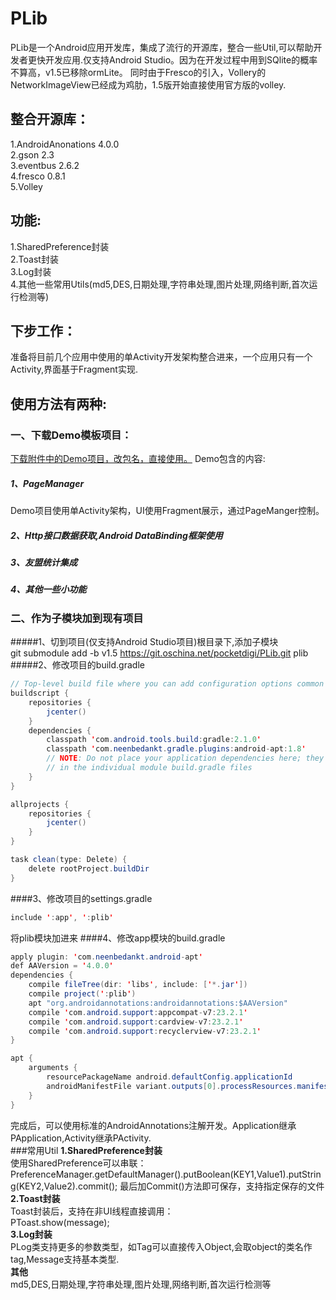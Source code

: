 PLib
=================
PLib是一个Android应用开发库，集成了流行的开源库，整合一些Util,可以帮助开发者更快开发应用.仅支持Android Studio。因为在开发过程中用到SQlite的概率不算高，v1.5已移除ormLite。
同时由于Fresco的引入，Vollery的NetworkImageView已经成为鸡肋，1.5版开始直接使用官方版的volley.


整合开源库：
-------------
1.AndroidAnonations 4.0.0 <br />
2.gson 2.3<br />
3.eventbus 2.6.2<br />
4.fresco 0.8.1 <br />
5.Volley <br />

功能:
-------------
1.SharedPreference封装<br />
2.Toast封装<br />
3.Log封装<br />
4.其他一些常用Utils(md5,DES,日期处理,字符串处理,图片处理,网络判断,首次运行检测等)<br />


下步工作：
---------
准备将目前几个应用中使用的单Activity开发架构整合进来，一个应用只有一个Activity,界面基于Fragment实现.

使用方法有两种:
--------

### 一、下载Demo模板项目：

[下载附件中的Demo项目，改包名，直接使用。](http://git.oschina.net/pocketdigi/PLib/attach_files)
Demo包含的内容:

#####  1、PageManager
Demo项目使用单Activity架构，UI使用Fragment展示，通过PageManger控制。
#####  2、Http接口数据获取,Android DataBinding框架使用
#####  3、友盟统计集成
#####  4、其他一些小功能

### 二、作为子模块加到现有项目

#####1、切到项目(仅支持Android Studio项目)根目录下,添加子模块<br />
git submodule add -b v1.5 https://git.oschina.net/pocketdigi/PLib.git plib <br />
#####2、修改项目的build.gradle

```java
// Top-level build file where you can add configuration options common to all sub-projects/modules.
buildscript {
    repositories {
        jcenter()
    }
    dependencies {
        classpath 'com.android.tools.build:gradle:2.1.0'
        classpath 'com.neenbedankt.gradle.plugins:android-apt:1.8'
        // NOTE: Do not place your application dependencies here; they belong
        // in the individual module build.gradle files
    }
}

allprojects {
    repositories {
        jcenter()
    }
}

task clean(type: Delete) {
    delete rootProject.buildDir
}
```
####3、修改项目的settings.gradle

```java
include ':app', ':plib'
```
将plib模块加进来
####4、修改app模块的build.gradle

```java
apply plugin: 'com.neenbedankt.android-apt'
def AAVersion = '4.0.0'
dependencies {
    compile fileTree(dir: 'libs', include: ['*.jar'])
    compile project(':plib')
    apt "org.androidannotations:androidannotations:$AAVersion"
    compile 'com.android.support:appcompat-v7:23.2.1'
    compile 'com.android.support:cardview-v7:23.2.1'
    compile 'com.android.support:recyclerview-v7:23.2.1'
}

apt {
    arguments {
        resourcePackageName android.defaultConfig.applicationId
        androidManifestFile variant.outputs[0].processResources.manifestFile
    }
}
```

完成后，可以使用标准的AndroidAnnotations注解开发。Application继承PApplication,Activity继承PActivity.<br />
###常用Util
**1.SharedPreference封装** <br/>
使用SharedPreference可以串联：<br />
PreferenceManager.getDefaultManager().putBoolean(KEY1,Value1).putString(KEY2,Value2).commit();
最后加Commit()方法即可保存，支持指定保存的文件<br />
**2.Toast封装**<br />
Toast封装后，支持在非UI线程直接调用：<br />
PToast.show(message);<br />
**3.Log封装**<br />
PLog类支持更多的参数类型，如Tag可以直接传入Object,会取object的类名作tag,Message支持基本类型.<br />
**其他**<br />
md5,DES,日期处理,字符串处理,图片处理,网络判断,首次运行检测等<br />